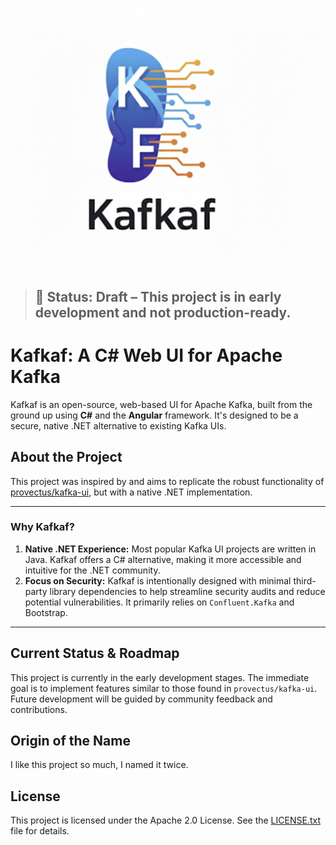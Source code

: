 ![Kafkaf logo](./images/logo.png "Kafkaf") 

> ## 🚧 **Status: Draft – This project is in early development and not production-ready.**


# Kafkaf: A C\# Web UI for Apache Kafka

Kafkaf is an open-source, web-based UI for Apache Kafka, built from the ground up using **C\#** and the **Angular** framework. It's designed to be a secure, native .NET alternative to existing Kafka UIs.

## About the Project

This project was inspired by and aims to replicate the robust functionality of [provectus/kafka-ui](https://github.com/provectus/kafka-ui), but with a native .NET implementation.

-----

### Why Kafkaf?

1.  **Native .NET Experience:** Most popular Kafka UI projects are written in Java. Kafkaf offers a C\# alternative, making it more accessible and intuitive for the .NET community.
2.  **Focus on Security:** Kafkaf is intentionally designed with minimal third-party library dependencies to help streamline security audits and reduce potential vulnerabilities. It primarily relies on `Confluent.Kafka` and Bootstrap.

-----

## Current Status & Roadmap

This project is currently in the early development stages. The immediate goal is to implement features similar to those found in `provectus/kafka-ui`. Future development will be guided by community feedback and contributions.

## Origin of the Name

I like this project so much, I named it twice.

## License

This project is licensed under the Apache 2.0 License. See the [LICENSE.txt](https://www.google.com/search?q=./LICENSE.txt) file for details.
